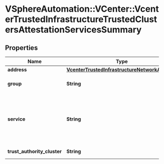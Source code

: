 # VSphereAutomation::VCenter::VcenterTrustedInfrastructureTrustedClustersAttestationServicesSummary

## Properties
Name | Type | Description | Notes
------------ | ------------- | ------------- | -------------
**address** | [**VcenterTrustedInfrastructureNetworkAddress**](VcenterTrustedInfrastructureNetworkAddress.md) |  | 
**group** | **String** | The group specifies the Key Provider Service instances can accept reports issued by this Attestation Service instance. | 
**service** | **String** | The service&#39;s unique identifier. When clients pass a value of this structure as a parameter, the field must be an identifier for the resource type: vcenter.trusted_infrastructure.attestation.Service. When operations return a value of this structure as a result, the field will be an identifier for the resource type: vcenter.trusted_infrastructure.attestation.Service. | 
**trust_authority_cluster** | **String** | The cluster specifies the Trust Authority Cluster this Attestation Service belongs to. | 



